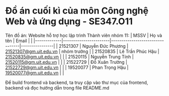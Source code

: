 # Đồ án cuối kì của môn Công nghệ Web và ứng dụng - SE347.O11

Tên đồ án: Website hỗ trợ học lập trình
Thành viên nhóm 11:
| MSSV | Họ và tên | Email | |
|-------------|-----------------------|---------------------------------|----------------|
| 21521307 | Nguyễn Đức Phương | 21521307@gm.uit.edu.vn | nhóm trưởng |
| 21520835 | Lê Trần Phúc Hậu | 21520835@gm.uit.edu.vn | |
| 21520115 | Nguyễn Trung Tính | 21520115@gm.uit.edu.vn | |
| 21522729 | Đỗ Xuân Trường | 21522729@gm.uit.edu.vn | |
| 19520077 | Phan Trọng Hậu | 19520077@gm.uit.edu.vn | |

Để build frontend và backend, ta truy cập vào thư mục của frontend, backend và đọc hướng dẫn trong file README.md
